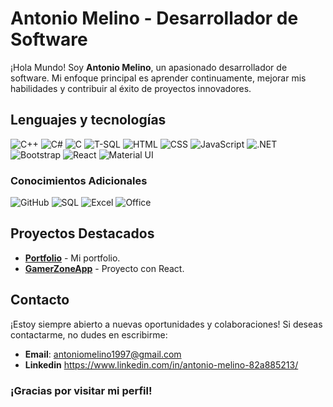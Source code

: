 # **Antonio Melino** - Desarrollador de Software  

¡Hola Mundo! Soy **Antonio Melino**, un apasionado desarrollador de software. Mi enfoque principal es aprender continuamente, mejorar mis habilidades y contribuir al éxito de proyectos innovadores.    

## **Lenguajes y tecnologías**  
![C++](https://img.shields.io/badge/C++-00599C?style=for-the-badge&logo=c%2B%2B&logoColor=white)
![C#](https://img.shields.io/badge/C%23-239120?style=for-the-badge&logo=c-sharp&logoColor=white)
![C](https://img.shields.io/badge/C-A8B9CC?style=for-the-badge&logo=c&logoColor=white)
![T-SQL](https://img.shields.io/badge/T--SQL-CC2927?style=for-the-badge&logo=microsoft-sql-server&logoColor=white)
![HTML](https://img.shields.io/badge/HTML-E34F26?style=for-the-badge&logo=html5&logoColor=white)
![CSS](https://img.shields.io/badge/CSS-1572B6?style=for-the-badge&logo=css3&logoColor=white)
![JavaScript](https://img.shields.io/badge/JavaScript-F7DF1E?style=for-the-badge&logo=javascript&logoColor=black)
![.NET](https://img.shields.io/badge/.NET-512BD4?style=for-the-badge&logo=dotnet&logoColor=white)
![Bootstrap](https://img.shields.io/badge/Bootstrap-7952B3?style=for-the-badge&logo=bootstrap&logoColor=white)
![React](https://img.shields.io/badge/React-61DAFB?style=for-the-badge&logo=react&logoColor=black)
![Material UI](https://img.shields.io/badge/Material%20UI-007FFF?style=for-the-badge&logo=mui&logoColor=white)

### **Conocimientos Adicionales**  
![GitHub](https://img.shields.io/badge/GitHub-181717?style=for-the-badge&logo=github&logoColor=white)
![SQL](https://img.shields.io/badge/SQL-4479A1?style=for-the-badge&logo=mysql&logoColor=white)
![Excel](https://img.shields.io/badge/Excel-217346?style=for-the-badge&logo=microsoft-excel&logoColor=white)
![Office](https://img.shields.io/badge/Office-D83B01?style=for-the-badge&logo=microsoft-office&logoColor=white)

## **Proyectos Destacados**  
- **[Portfolio](https://antoniomelino.github.io/Portfolio/#)** - Mi portfolio.  
- **[GamerZoneApp](https://gamer-zone-app.vercel.app/)** - Proyecto con React.  

## **Contacto**  
¡Estoy siempre abierto a nuevas oportunidades y colaboraciones! Si deseas contactarme, no dudes en escribirme:  
- **Email**: antoniomelino1997@gmail.com
- **Linkedin** https://www.linkedin.com/in/antonio-melino-82a885213/

### **¡Gracias por visitar mi perfil!**  
